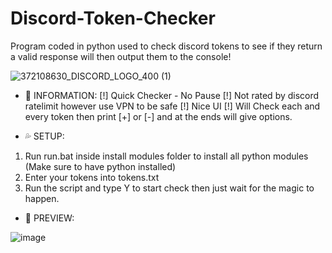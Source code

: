 # Discord-Token-Checker
Program coded in python used to check discord tokens to see if they return a valid response will then output them to the console!

![372108630_DISCORD_LOGO_400 (1)](https://user-images.githubusercontent.com/108766003/177421918-fe97106d-05a1-4e54-9179-bd4b9b8f7d89.gif)

- 📰 INFORMATION:
[!] Quick Checker - No Pause
[!] Not rated by discord ratelimit however use VPN to be safe
[!] Nice UI
[!] Will Check each and every token then print [+] or [-] and at the ends will give options.

- 💦 SETUP:
1. Run run.bat inside install modules folder to install all python modules (Make sure to have python installed)
2. Enter your tokens into tokens.txt
3. Run the script and type Y to start check then just wait for the magic to happen.


- 📸 PREVIEW: 


![image](https://user-images.githubusercontent.com/108766003/177421322-db94eec9-46c6-4009-b63b-67ec0b1b7004.png)

